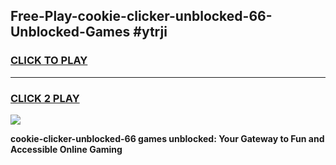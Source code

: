 
## Free-Play-cookie-clicker-unblocked-66-Unblocked-Games #ytrji
<h3>
<a href="https://news.freeplayer.one?title=cookie-clicker-unblocked-66&ref=8M">CLICK TO PLAY</a></h3>
<hr>

<h3>
<a href="https://news.freeplayer.one?title=cookie-clicker-unblocked-66&ref=8M">CLICK 2 PLAY</a>
  
</h3>

<a href="https://news.freeplayer.one?title=cookie-clicker-unblocked-66&ref=8M"><img src="https://clearcache.store/games.png"></a>


**cookie-clicker-unblocked-66 games unblocked: Your Gateway to Fun and Accessible Online Gaming**
